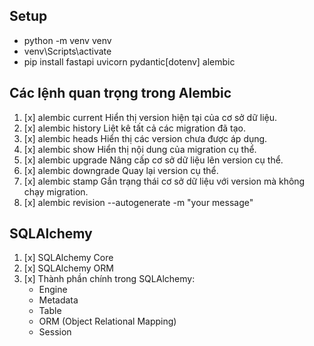 ## Setup

* python -m venv venv
* venv\Scripts\activate
* pip install fastapi uvicorn pydantic[dotenv] alembic

## Các lệnh quan trọng trong Alembic

1. [x] alembic current Hiển thị version hiện tại của cơ sở dữ liệu.
2. [x] alembic history Liệt kê tất cả các migration đã tạo.
3. [x] alembic heads Hiển thị các version chưa được áp dụng.
4. [x] alembic show <version>	Hiển thị nội dung của migration cụ thể.
5. [x] alembic upgrade <version>	Nâng cấp cơ sở dữ liệu lên version cụ thể.
6. [x] alembic downgrade <version>	Quay lại version cụ thể.
7. [x] alembic stamp <version>	Gắn trạng thái cơ sở dữ liệu với version mà không chạy migration.
8. [x] alembic revision --autogenerate -m "your message"


## SQLAlchemy
1. [x] SQLAlchemy Core
2. [x] SQLAlchemy ORM
3. [x] Thành phần chính trong SQLAlchemy: 
   * Engine
   * Metadata
   * Table
   * ORM (Object Relational Mapping)
   * Session